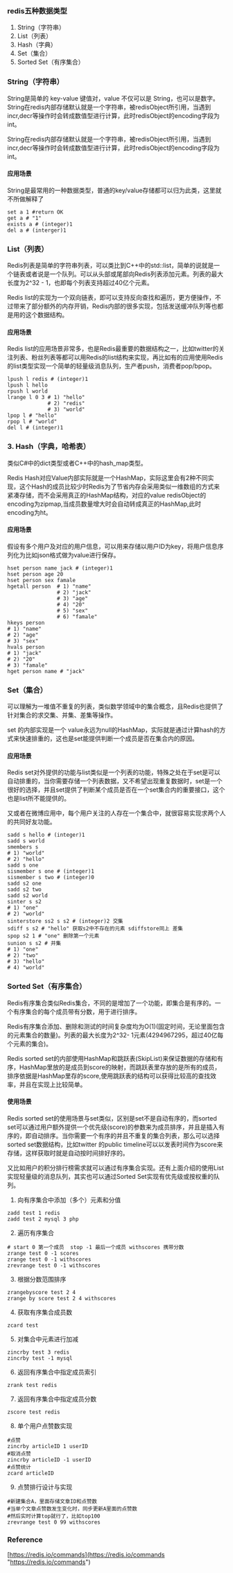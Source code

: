 ### redis五种数据类型
1. String（字符串）
2. List（列表）
3. Hash（字典）
4. Set（集合）
5. Sorted Set（有序集合）

### String（字符串）
String是简单的 key-value 键值对，value 不仅可以是 String，也可以是数字。String在redis内部存储默认就是一个字符串，被redisObject所引用，当遇到incr,decr等操作时会转成数值型进行计算，此时redisObject的encoding字段为int。

String在redis内部存储默认就是一个字符串，被redisObject所引用，当遇到incr,decr等操作时会转成数值型进行计算，此时redisObject的encoding字段为int。

#### 应用场景
String是最常用的一种数据类型，普通的key/value存储都可以归为此类，这里就不所做解释了
```shell
set a 1 #return OK
get a # "1"
exists a # (integer)1
del a # (interger)1
```

### List（列表）
Redis列表是简单的字符串列表，可以类比到C++中的std::list，简单的说就是一个链表或者说是一个队列。可以从头部或尾部向Redis列表添加元素。列表的最大长度为2^32 - 1，也即每个列表支持超过40亿个元素。

Redis list的实现为一个双向链表，即可以支持反向查找和遍历，更方便操作，不过带来了部分额外的内存开销，Redis内部的很多实现，包括发送缓冲队列等也都是用的这个数据结构。

#### 应用场景
Redis list的应用场景非常多，也是Redis最重要的数据结构之一，比如twitter的关注列表、粉丝列表等都可以用Redis的list结构来实现，再比如有的应用使用Redis的list类型实现一个简单的轻量级消息队列，生产者push，消费者pop/bpop。
```shell
lpush l redis # (integer)1
lpush l hello
rpush l world
lrange l 0 3 # 1) "hello"
			 # 2) "redis"
			 # 3) "world"
lpop l # "hello"
rpop l # "world"
del l # (integer)1
```

### 3. Hash（字典，哈希表）
类似C#中的dict类型或者C++中的hash_map类型。

Redis Hash对应Value内部实际就是一个HashMap，实际这里会有2种不同实现，这个Hash的成员比较少时Redis为了节省内存会采用类似一维数组的方式来紧凑存储，而不会采用真正的HashMap结构，对应的value redisObject的encoding为zipmap,当成员数量增大时会自动转成真正的HashMap,此时encoding为ht。

#### 应用场景
假设有多个用户及对应的用户信息，可以用来存储以用户ID为key，将用户信息序列化为比如json格式做为value进行保存。
```shell
hset person name jack # (integer)1
hset person age 20
hset person sex famale
hgetall person  # 1) "name"
				# 2) "jack"
				# 3) "age"
				# 4) "20"
				# 5) "sex"
				# 6) "famale"
hkeys person
# 1) "name"
# 2) "age"
# 3) "sex"
hvals person
# 1) "jack"
# 2) "20"
# 3) "famale"
hget person name # "jack"
```
### Set（集合）
可以理解为一堆值不重复的列表，类似数学领域中的集合概念，且Redis也提供了针对集合的求交集、并集、差集等操作。

set 的内部实现是一个 value永远为null的HashMap，实际就是通过计算hash的方式来快速排重的，这也是set能提供判断一个成员是否在集合内的原因。

#### 应用场景
Redis set对外提供的功能与list类似是一个列表的功能，特殊之处在于set是可以自动排重的，当你需要存储一个列表数据，又不希望出现重复数据时，set是一个很好的选择，并且set提供了判断某个成员是否在一个set集合内的重要接口，这个也是list所不能提供的。

又或者在微博应用中，每个用户关注的人存在一个集合中，就很容易实现求两个人的共同好友功能。
```shell
sadd s hello # (integer)1
sadd s world
smembers s
# 1) "world"
# 2) "hello"
sadd s one
sismember s one # (integer)1
sismember s two # (integer)0
sadd s2 one
sadd s2 two
sadd s2 world
sinter s s2
# 1) "one"
# 2) "world"
sinterstore ss2 s s2 # (integer)2 交集
sdiff s s2 # "hello" 获取s2中不存在的元素 sdiffstore同上 差集
spop s2 1 # "one" 删除第一个元素
sunion s s2 # 并集
# 1) "one"
# 2) "two"
# 3) "hello"
# 4) "world"
```

### Sorted Set（有序集合）
Redis有序集合类似Redis集合，不同的是增加了一个功能，即集合是有序的。一个有序集合的每个成员带有分数，用于进行排序。

Redis有序集合添加、删除和测试的时间复杂度均为O(1)(固定时间，无论里面包含的元素集合的数量)。列表的最大长度为2^32- 1元素(4294967295，超过40亿每个元素的集合)。

Redis sorted set的内部使用HashMap和跳跃表(SkipList)来保证数据的存储和有序，HashMap里放的是成员到score的映射，而跳跃表里存放的是所有的成员，排序依据是HashMap里存的score,使用跳跃表的结构可以获得比较高的查找效率，并且在实现上比较简单。

#### 使用场景
Redis sorted set的使用场景与set类似，区别是set不是自动有序的，而sorted set可以通过用户额外提供一个优先级(score)的参数来为成员排序，并且是插入有序的，即自动排序。当你需要一个有序的并且不重复的集合列表，那么可以选择sorted set数据结构，比如twitter 的public timeline可以以发表时间作为score来存储，这样获取时就是自动按时间排好序的。

又比如用户的积分排行榜需求就可以通过有序集合实现。还有上面介绍的使用List实现轻量级的消息队列，其实也可以通过Sorted Set实现有优先级或按权重的队列。
1. 向有序集合中添加（多个）元素和分值
```shell
zadd test 1 redis
zadd test 2 mysql 3 php
```
2. 遍历有序集合
```shell
# start 0 第一个成员  stop -1 最后一个成员 withscores 携带分数
zrange test 0 -1 scores
zrange test 0 -1 withscores
zrevrange test 0 -1 withscores
```
3. 根据分数范围排序
```shell
zrangebyscore test 2 4
zrange by score test 2 4 withscores
```
4. 获取有序集合成员数
```shell
zcard test
```
5. 对集合中元素进行加减
```shell
zincrby test 3 redis
zincrby test -1 mysql
```
6. 返回有序集合中指定成员索引
```shell
zrank test redis
```
7. 返回有序集合中指定成员分数
```shell
zscore test redis
```
8. 单个用户点赞数实现
```shell
#点赞
zincrby articleID 1 userID
#取消点赞
zincrby articleID -1 userID
#点赞统计
zcard articleID
```
9. 点赞排行设计与实现
```shell
#新建集合A，里面存储文章ID和点赞数
#当单个文章点赞数发生变化时，同步更新A里面的点赞数
#然后实时计算top就行了，比如top100
zrevrange test 0 99 withscores
```



### Reference
[https://redis.io/commands](https://redis.io/commands "https://redis.io/commands")